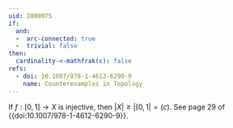 ```yaml
---
uid: I000075
if:
  and:
  -  arc-connected: true
  -  trivial: false
then:
  cardinality-<-mathfrak(c): false
refs:
  - doi: 10.1007/978-1-4612-6290-9
    name: Counterexamples in Topology
---
```

If $f:[0,1] \rightarrow X$ is injective, then $|X| \geq |[0,1| = \mathfrak(c)$.
See page 29 of {{doi:10.1007/978-1-4612-6290-9}}.
